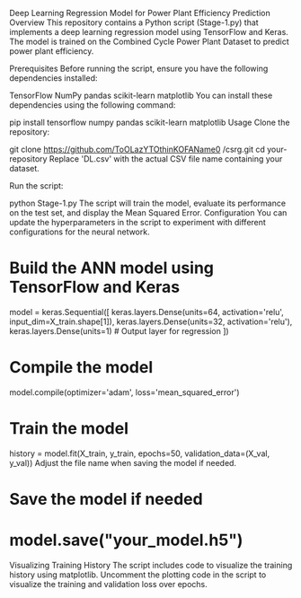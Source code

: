 Deep Learning Regression Model for Power Plant Efficiency Prediction
Overview
This repository contains a Python script (Stage-1.py) that implements a deep learning regression model using TensorFlow and Keras. The model is trained on the Combined Cycle Power Plant Dataset to predict power plant efficiency.

Prerequisites
Before running the script, ensure you have the following dependencies installed:

TensorFlow
NumPy
pandas
scikit-learn
matplotlib
You can install these dependencies using the following command:


pip install tensorflow numpy pandas scikit-learn matplotlib
Usage
Clone the repository:

git clone https://github.com/ToOLazYTOthinKOFAName0
/csrg.git
cd your-repository
Replace 'DL.csv' with the actual CSV file name containing your dataset.

Run the script:


python Stage-1.py
The script will train the model, evaluate its performance on the test set, and display the Mean Squared Error.
Configuration
You can update the hyperparameters in the script to experiment with different configurations for the neural network.


# Build the ANN model using TensorFlow and Keras
model = keras.Sequential([
    keras.layers.Dense(units=64, activation='relu', input_dim=X_train.shape[1]),
    keras.layers.Dense(units=32, activation='relu'),
    keras.layers.Dense(units=1)  # Output layer for regression
])

# Compile the model
model.compile(optimizer='adam', loss='mean_squared_error')

# Train the model
history = model.fit(X_train, y_train, epochs=50, validation_data=(X_val, y_val))
Adjust the file name when saving the model if needed.

# Save the model if needed
# model.save("your_model.h5")
Visualizing Training History
The script includes code to visualize the training history using matplotlib. Uncomment the plotting code in the script to visualize the training and validation loss over epochs.
